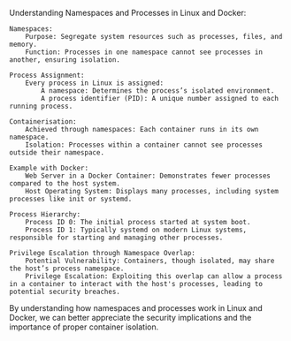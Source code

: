 Understanding Namespaces and Processes in Linux and Docker:

    Namespaces:
        Purpose: Segregate system resources such as processes, files, and memory.
        Function: Processes in one namespace cannot see processes in another, ensuring isolation.

    Process Assignment:
        Every process in Linux is assigned:
            A namespace: Determines the process’s isolated environment.
            A process identifier (PID): A unique number assigned to each running process.

    Containerisation:
        Achieved through namespaces: Each container runs in its own namespace.
        Isolation: Processes within a container cannot see processes outside their namespace.

    Example with Docker:
        Web Server in a Docker Container: Demonstrates fewer processes compared to the host system.
        Host Operating System: Displays many processes, including system processes like init or systemd.

    Process Hierarchy:
        Process ID 0: The initial process started at system boot.
        Process ID 1: Typically systemd on modern Linux systems, responsible for starting and managing other processes.

    Privilege Escalation through Namespace Overlap:
        Potential Vulnerability: Containers, though isolated, may share the host’s process namespace.
        Privilege Escalation: Exploiting this overlap can allow a process in a container to interact with the host's processes, leading to potential security breaches.

By understanding how namespaces and processes work in Linux and Docker, we can better appreciate the security implications and the importance of proper container isolation.
